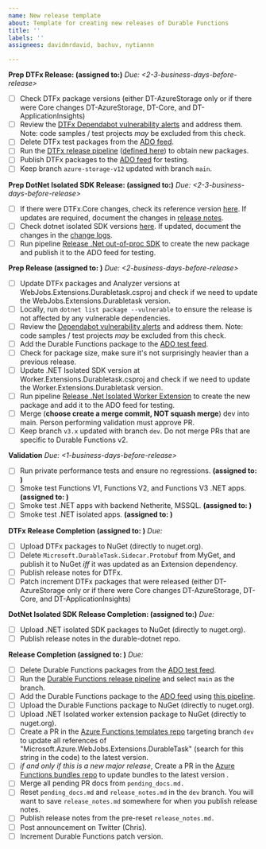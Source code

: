 ```yaml
---
name: New release template
about: Template for creating new releases of Durable Functions
title: ''
labels: ''
assignees: davidmrdavid, bachuv, nytiannn

---
```


**Prep DTFx Release: (assigned to:)**
_Due: <2-3-business-days-before-release>_
- [ ] Check DTFx package versions (either DT-AzureStorage only or if there were Core changes DT-AzureStorage, DT-Core, and DT-ApplicationInsights)
- [ ] Review the [DTFx Dependabot vulnerability alerts](https://github.com/Azure/durabletask/security/dependabot) and address them. Note: code samples / test projects _may_ be excluded from this check.
- [ ] Delete DTFx test packages from the [ADO feed](https://dev.azure.com/durabletaskframework/Durable%20Task%20Framework%20CI/_artifacts/feed/durabletask).
- [ ] Run the [DTFx release pipeline](https://durabletaskframework.visualstudio.com/Durable%20Task%20Framework%20CI/_build?definitionId=21) ([defined here](https://github.com/Azure/durabletask/blob/main/azure-pipelines-release.yml)) to obtain new packages.
- [ ] Publish DTFx packages to the [ADO feed](https://dev.azure.com/durabletaskframework/Durable%20Task%20Framework%20CI/_artifacts/feed/durabletask) for testing.
- [ ] Keep branch `azure-storage-v12` updated with branch `main`.

**Prep DotNet Isolated SDK Release: (assigned to:)**
_Due: <2-3-business-days-before-release>_
- [ ] If there were DTFx.Core changes, check its reference version [here](https://github.com/microsoft/durabletask-dotnet/blob/c838535adb6aedb6671cf193389ce63a6b4a9b24/src/Abstractions/Abstractions.csproj#L10). If updates are required, document the changes in [release notes](https://github.com/microsoft/durabletask-dotnet/blob/c838535adb6aedb6671cf193389ce63a6b4a9b24/src/Abstractions/RELEASENOTES.md).
- [ ] Check dotnet isolated SDK versions [here](https://github.com/microsoft/durabletask-dotnet/blob/c838535adb6aedb6671cf193389ce63a6b4a9b24/eng/targets/Release.props#L20). If updated, document the changes in the [change logs](https://github.com/microsoft/durabletask-dotnet/blob/c838535adb6aedb6671cf193389ce63a6b4a9b24/CHANGELOG.md).
- [ ] Run pipeline [Release .Net out-of-proc SDK](https://durabletaskframework.visualstudio.com/Durable%20Task%20Framework%20CI/_build?definitionId=29) to create the new package and publish it to the ADO feed for testing.

**Prep Release (assigned to: )**
_Due: <2-business-days-before-release>_
- [ ] Update DTFx packages and Analyzer versions at WebJobs.Extensions.Durabletask.csproj and check if we need to update the WebJobs.Extensions.Durabletask version.
- [ ] Locally, run `dotnet list package --vulnerable` to ensure the release is not affected by any vulnerable dependencies.
- [ ] Review the [Dependabot vulnerability alerts](https://github.com/Azure/azure-functions-durable-extension/security/dependabot) and address them. Note: code samples / test projects _may_ be excluded from this check.
- [ ] Add the Durable Functions package to the [ADO test feed](https://dev.azure.com/durabletaskframework/Durable%20Task%20Framework%20CI/_artifacts/feed/durabletask-test).
- [ ] Check for package size, make sure it's not surprisingly heavier than a previous release.
- [ ] Update .NET Isolated SDK version at Worker.Extensions.Durabletask.csproj and check if we need to update the Worker.Extensions.Durabletask version.
- [ ] Run pipeline [Release .Net Isolated Worker Extension](https://durabletaskframework.visualstudio.com/Durable%20Task%20Framework%20CI/_build?definitionId=30) to create the new package and add it to the ADO feed for testing.
- [ ] Merge (**choose create a merge commit, NOT squash merge**) dev into main. Person performing validation must approve PR.
- [ ] Keep branch `v3.x` updated with branch `dev`. Do not merge PRs that are specific to Durable Functions v2.

**Validation**
_Due: <1-business-days-before-release>_
- [ ] Run private performance tests and ensure no regressions. **(assigned to: )**
- [ ] Smoke test Functions V1, Functions V2, and Functions V3 .NET apps. **(assigned to: )**
- [ ] Smoke test .NET apps with backend Netherite, MSSQL. **(assigned to: )**
- [ ] Smoke test .NET isolated apps. **(assigned to: )**

**DTFx Release Completion (assigned to: )**
_Due: <release-deadline>_
- [ ] Upload DTFx packages to NuGet (directly to nuget.org).
- [ ] Delete `Microsoft.DurableTask.Sidecar.Protobuf` from MyGet, and publish it to NuGet _iff_ it was updated as an Extension dependency. 
- [ ] Publish release notes for DTFx.
- [ ] Patch increment DTFx packages that were released (either DT-AzureStorage only or if there were Core changes DT-AzureStorage, DT-Core, and DT-ApplicationInsights)

**DotNet Isolated SDK Release Completion: (assigned to:)**
_Due: <release-deadline>_
- [ ] Upload .NET isolated SDK packages to NuGet (directly to nuget.org).
- [ ] Publish release notes in the durable-dotnet repo.

**Release Completion (assigned to: )**
_Due: <release-deadline>_
- [ ] Delete Durable Functions packages from the [ADO test feed](https://dev.azure.com/durabletaskframework/Durable%20Task%20Framework%20CI/_artifacts/feed/durabletask-test).
- [ ] Run the [Durable Functions release pipeline](https://dev.azure.com/durabletaskframework/Durable%20Task%20Framework%20CI/_build?definitionId=23) and select `main` as the branch.
- [ ] Add the Durable Functions package to the [ADO feed](https://dev.azure.com/durabletaskframework/Durable%20Task%20Framework%20CI/_artifacts/feed/durabletask) using [this pipeline](https://dev.azure.com/durabletaskframework/Durable%20Task%20Framework%20CI/_release?_a=releases&view=mine&definitionId=11).
- [ ] Upload the Durable Functions package to NuGet (directly to nuget.org).
- [ ] Upload .NET Isolated worker extension package to NuGet (directly to nuget.org).
- [ ] Create a PR in the [Azure Functions templates repo](https://github.com/Azure/azure-functions-templates) targeting branch `dev` to update all references of "Microsoft.Azure.WebJobs.Extensions.DurableTask" (search for this string in the code) to the latest version.
- [ ] _if and only if this is a new major release_, Create a PR in the [Azure Functions bundles repo](https://github.com/Azure/azure-functions-extension-bundles) to update bundles to the latest version .
- [ ] Merge all pending PR docs from `pending_docs.md.`
- [ ] Reset `pending_docs.md` and `release_notes.md` in the `dev` branch. You will want to save `release_notes.md` somewhere for when you publish release notes.
- [ ] Publish release notes from the pre-reset `release_notes.md.`
- [ ] Post announcement on Twitter (Chris).
- [ ] Increment Durable Functions patch version.
